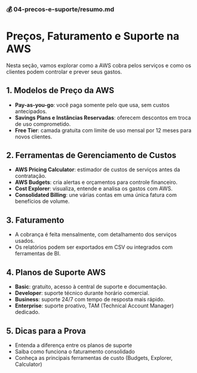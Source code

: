 ### 💰 04-precos-e-suporte/resumo.md

# Preços, Faturamento e Suporte na AWS

Nesta seção, vamos explorar como a AWS cobra pelos serviços e como os clientes podem controlar e prever seus gastos.

## 1. Modelos de Preço da AWS
- **Pay-as-you-go**: você paga somente pelo que usa, sem custos antecipados.
- **Savings Plans e Instâncias Reservadas**: oferecem descontos em troca de uso comprometido.
- **Free Tier**: camada gratuita com limite de uso mensal por 12 meses para novos clientes.

## 2. Ferramentas de Gerenciamento de Custos
- **AWS Pricing Calculator**: estimador de custos de serviços antes da contratação.
- **AWS Budgets**: cria alertas e orçamentos para controle financeiro.
- **Cost Explorer**: visualiza, entende e analisa os gastos com AWS.
- **Consolidated Billing**: une várias contas em uma única fatura com benefícios de volume.

## 3. Faturamento
- A cobrança é feita mensalmente, com detalhamento dos serviços usados.
- Os relatórios podem ser exportados em CSV ou integrados com ferramentas de BI.

## 4. Planos de Suporte AWS
- **Basic**: gratuito, acesso à central de suporte e documentação.
- **Developer**: suporte técnico durante horário comercial.
- **Business**: suporte 24/7 com tempo de resposta mais rápido.
- **Enterprise**: suporte proativo, TAM (Technical Account Manager) dedicado.

## 5. Dicas para a Prova

- Entenda a diferença entre os planos de suporte
- Saiba como funciona o faturamento consolidado
- Conheça as principais ferramentas de custo (Budgets, Explorer, Calculator)
